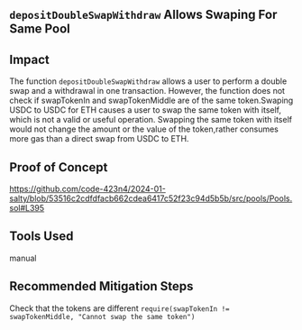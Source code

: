 ## `depositDoubleSwapWithdraw` Allows Swaping For Same Pool

## Impact
The function `depositDoubleSwapWithdraw` allows a user to perform a double swap and a withdrawal in one transaction. However, the function does not check if swapTokenIn and swapTokenMiddle are of the same token.Swaping USDC to USDC for ETH causes a user to swap the same token with itself, which is not a valid or useful operation. Swapping the same token with itself would not change the amount or the value of the token,rather consumes more gas than a direct swap from USDC to ETH.
## Proof of Concept
https://github.com/code-423n4/2024-01-salty/blob/53516c2cdfdfacb662cdea6417c52f23c94d5b5b/src/pools/Pools.sol#L395
## Tools Used
manual
## Recommended Mitigation Steps
Check that the tokens are different
`require(swapTokenIn != swapTokenMiddle, "Cannot swap the same token")`
